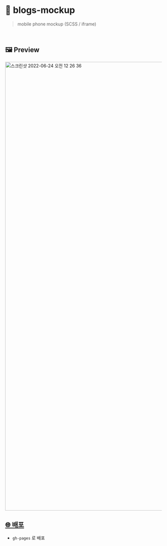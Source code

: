 # 📱 blogs-mockup
> mobile phone mockup (SCSS / iframe)

<br />

## 🖼 Preview
<img width="1440" alt="스크린샷 2022-06-24 오전 12 26 36" src="https://user-images.githubusercontent.com/89119982/175336390-087b433d-9a82-47ca-b148-52a6c0b0878d.png">

<br />

## [🌐 배포]()
- `gh-pages` 로 배포

